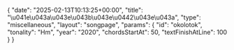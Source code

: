 {
    "date": "2025-02-13T10:13:25+00:00",
    "title": "\u041e\u043a\u043e\u043b\u043e\u0442\u043e\u043a",
    "type": "miscellaneous",
    "layout": "songpage",
    "params": {
        "id": "okolotok",
        "tonality": "Hm",
        "year": "2020",
        "chordsStartAt": 50,
        "textFinishAtLine": 100
    }
}